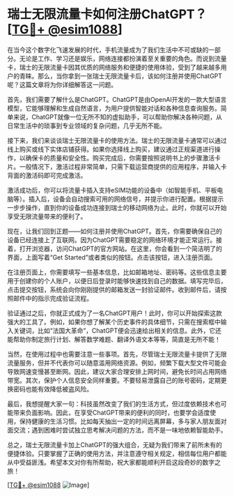 # 瑞士无限流量卡如何注册ChatGPT？[[TG💪+ @esim1088](https://t.me/s/esim1088)]

在当今这个数字化飞速发展的时代，手机流量成为了我们生活中不可或缺的一部分。无论是工作、学习还是娱乐，网络连接都扮演着至关重要的角色。而说到流量卡，瑞士的无限流量卡因其优质的网络服务和便捷的使用体验，受到了越来越多用户的青睐。那么，当你拿到一张瑞士无限流量卡后，该如何注册并使用ChatGPT呢？这篇文章将为你详细解答这一问题。

首先，我们需要了解什么是ChatGPT。ChatGPT是由OpenAI开发的一款大型语言模型，它能够理解和生成自然语言，为用户提供智能对话和各种信息查询服务。简单来说，ChatGPT就像一位无所不知的虚拟助手，可以帮助你解决各种问题，从日常生活中的琐事到专业领域的复杂问题，几乎无所不能。

接下来，我们来谈谈瑞士无限流量卡的使用方法。瑞士的无限流量卡通常可以通过线上购买或线下实体店铺获得。如果你选择线上购买，建议通过正规渠道进行操作，以确保卡的质量和安全性。购买完成后，你需要按照说明书上的步骤激活卡片。一般情况下，激活过程非常简单，只需下载运营商提供的应用程序，并输入卡背面的激活码即可完成激活。

激活成功后，你可以将流量卡插入支持eSIM功能的设备中（如智能手机、平板电脑等）。插入后，设备会自动搜索可用的网络信号，并提示你进行配置。根据提示一步步操作，直到你的设备成功连接到瑞士的移动网络为止。此时，你就可以开始享受无限流量带来的便利了。

现在，让我们回到正题——如何注册并使用ChatGPT。首先，你需要确保自己的设备已经连接上了互联网。因为ChatGPT需要稳定的网络环境才能正常运行。接着，打开浏览器，访问ChatGPT的官方网站。在这里，你会看到一个简洁明了的界面，上面写着“Get Started”或者类似的按钮。点击该按钮，进入注册页面。

在注册页面上，你需要填写一些基本信息，比如邮箱地址、密码等。这些信息主要用于创建你的个人账户，以便日后登录时能够快速找到自己的数据。填写完毕后，点击提交按钮，系统会向你刚刚提供的邮箱发送一封验证邮件。收到邮件后，请按照邮件中的指示完成验证流程。

验证通过之后，你就正式成为了一名ChatGPT用户！此时，你可以开始探索这款强大的工具了。例如，如果你想了解某个历史事件的具体细节，只需在搜索框中输入关键词，比如“法国大革命”，ChatGPT便会迅速给出相关的信息。此外，它还能帮助你制定旅行计划、解答数学难题、翻译外语文本等等，简直是无所不能！

当然，在使用过程中也需要注意一些事项。首先，尽管瑞士无限流量卡提供了无限流量服务，但并不代表你可以随意滥用网络资源。例如，频繁下载大型文件可能会导致网速变慢甚至断网。因此，建议大家合理安排上网时间，避免长时间占用网络带宽。其次，保护个人信息安全同样重要。不要轻易泄露自己的账号密码，定期更换密码也能有效降低被盗风险。

最后，我想提醒大家一句：科技虽然改变了我们的生活方式，但过度依赖技术也可能带来负面影响。因此，在享受ChatGPT带来的便利的同时，也要学会适度使用，保持健康的生活习惯。比如每天抽出一定的时间远离屏幕，多与家人朋友面对面交流；遇到困难时尝试独立思考解决问题的方法，而不是一味地依赖智能助手。

总之，瑞士无限流量卡加上ChatGPT的强大组合，无疑为我们带来了前所未有的便捷体验。只要掌握了正确的使用方法，并注意遵守相关规定，相信每位用户都能从中受益匪浅。希望本文对你有所帮助，祝大家都能顺利开启这段奇妙的数字之旅！

[[TG💪+ @esim1088](https://t.me/s/esim1088) ![Image](https://i.postimg.cc/4NQfJmqS/Snipaste-2025-05-13-00-14-12.png)]